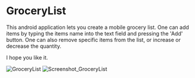 
# GroceryList
This android application lets you create a mobile grocery list.
One can add items by typing the items name into the text field and pressing the 'Add' button.
One can also remove specific items from the list, or increase or decrease the quantity. 

I hope you like it.

![GroceryList](https://user-images.githubusercontent.com/77891829/120484745-a8979200-c3b3-11eb-8f4c-107a3782444f.png)
![Screenshot_GroceryList](https://user-images.githubusercontent.com/77891829/167960114-d473719c-166f-4f0a-b12f-394d114217d5.png)

